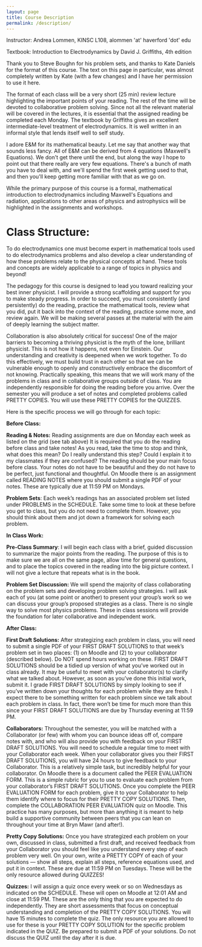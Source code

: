 ```yaml
---
layout: page
title: Course Description 
permalink: /description/
---
```


Instructor:  Andrea Lommen, KINSC L108, alommen 'at' haverford 'dot' edu

Textbook:  Introduction to Electrodynamics by David J. Griffiths, 4th edition

Thank you to Steve Boughn for his problem sets, and thanks to Kate Daniels for the format of this course. The text on this page in particular, was almost completely written by Kate (with a few changes) and I have her permission to use it here.

The format of each class will be a very short (25 min) review lecture highlighting the important points of your reading. The rest of the time will be devoted to collaborative problem solving. Since not all the relevant material will be covered in the lectures, it is essential that the assigned reading be completed each Monday. The textbook by Griffiths gives an excellent intermediate-level treatment of electrodynamics. It is well written in an informal style that lends itself well to self study. 

I adore E&M for its mathematical beauty.  Let me say that another way that sounds less fancy.  All of E&M can be derived from 4 equations (Maxwell's Equations).  We don't get there until the end, but along the way I hope to point out that there really are very few equations.  There's a bunch of math you have to deal with, and we'll spend the first week getting used to that, and then you'll keep getting more familiar with that as we go on. 

While the primary purpose of this course is a formal, mathematical introduction to electrodynamics including Maxwell's Equations and radiation, applications to other areas of physics and astrophysics will be highlighted in the assignments and workshops.


# Class Structure:
To do electrodynamics one must become expert in mathematical tools used to do
electrodynamics problems and also develop a clear understanding of how these
problems relate to the physical concepts at hand. These tools and concepts are widely
applicable to a range of topics in physics and beyond!

The pedagogy for this course is designed to lead you toward realizing your best inner
physicist. I will provide a strong scaffolding and support for you to make steady progress.
In order to succeed, you must consistently (and persistently) do the reading, practice the
mathematical tools, review what you did, put it back into the context of the reading,
practice some more, and review again. We will be making several passes at the material
with the aim of deeply learning the subject matter.

Collaboration is also absolutely critical for success! One of the major barriers to
becoming a thriving physicist is the myth of the lone, brilliant physicist. This is not how it
happens, not even for Einstein. Our understanding and creativity is deepened when we
work together. To do this effectively, we must build trust in each other so that we can be
vulnerable enough to openly and constructively embrace the discomfort of not knowing.
Practically speaking, this means that we will work many of the problems in class and in
collaborative groups outside of class. You are independently responsible for doing the
reading before you arrive. Over the semester you will produce a set of notes and
completed problems called PRETTY COPIES. You will use these PRETTY COPIES for the
QUIZZES. 

Here is the specific process we will go through for each topic:

**Before Class:**

**Reading & Notes:** Reading assignments are due on Monday each week as listed
on the grid (see tab above)
It is required that you do the reading before class and take
notes! As you read, take the time to stop and think, what does this mean? Do I
really understand this step? Could I explain it to my classmates if they are
confused? The reading should be your main focus before class. Your notes do
not have to be beautiful and they do not have to be perfect, just functional and
thoughtful.
On Moodle there is an assignment called READING NOTES where you should
submit a single PDF of your notes. These are typically due at 11:59 PM on
Mondays.

**Problem Sets**: Each week’s readings has an associated problem set listed under
PROBLEMS in the SCHEDULE. Take some time to look at these before you get to
class, but you do not need to complete them. However, you should think
about them and jot down a framework for solving each problem.

**In Class Work:**

**Pre-Class Summary**: I will begin each class with a brief, guided discussion to
summarize the major points from the reading. The purpose of this is to make
sure we are all on the same page, allow time for general questions, and to
place the topics covered in the reading into the big picture context. I will not
give a lecture that repeats what is in the book.

**Problem Set Discussion:** We will spend the majority of class collaborating on the
problem sets and developing problem solving strategies. I will ask each of you
(at some point or another) to present your group’s work so we can discuss your
group’s proposed strategies as a class. There is no single way to solve most
physics problems. These in class sessions will provide the foundation for later
collaborative and independent work.

**After Class:**

**First Draft Solutions:** After strategizing each problem in class, you will need to
submit a single PDF of your FIRST DRAFT SOLUTIONS to that week’s problem set
in two places: (1) on Moodle and (2) to your collaborator (described below).
Do NOT spend hours working on these. FIRST DRAFT SOLUTIONS should be a
tidied up version of what you’ve worked out in class already. It may be useful
to meet with your collaborator(s) to clarify what we talked about. However, as
soon as you’ve done this initial work, submit it. I grade FIRST DRAFT SOLUTIONS
by simply looking to see if you’ve written down your thoughts for each problem
while they are fresh. I expect there to be something written for each problem
since we talk about each problem in class. In fact, there won’t be time for
much more than this since your FIRST DRAFT SOLUTIONS are due by Thursday
evening at 11:59 PM.

**Collaborators:** Throughout the semester, you will be matched with a Collaborator
(or few) with whom you can bounce ideas off of, compare notes with, and who
will also provide you with feedback on your FIRST DRAFT SOLUTIONS. You will
need to schedule a regular time to meet with your Collaborator each week.
When your collaborator gives you their FIRST DRAFT SOLUTIONS, you will have
24 hours to give feedback to your Collaborator. This is a relatively simple task,
but incredibly helpful for your collaborator. On Moodle there is a document
called the PEER EVALUATION FORM. This is a simple rubric for you to use to
evaluate each problem from your collaborator’s FIRST DRAFT SOLUTIONS. Once
you complete the PEER EVALUATION FORM for each problem, give it to your
Collaborator to help them identify where to focus for their PRETTY COPY
SOLUTIONS. Then, complete the COLLABORATION PEER EVALUATION quiz on
Moodle. This practice has many purposes, but more than anything it is meant to
help build a supportive community between peers that you can lean on
throughout your time at Bryn Mawr (and after!).

**Pretty Copy Solutions:** Once you have strategized each problem on your own,
discussed in class, submitted a first draft, and received feedback from your
Collaborator you should feel like you understand every step of each problem
very well. On your own, write a PRETTY COPY of each of your solutions —
show all steps, explain all steps, reference equations used, and put it in
context. These are due at 11:59 PM on Tuesdays. These will be the only
resource allowed during QUIZZES!

**Quizzes:**
I will assign a quiz once every week or so on Wednesdays as indicated on the SCHEDULE.
These will open on Moodle at 12:01 AM and close at 11:59 PM. These are the only thing
that you are expected to do independently. They are short assessments that focus on
conceptual understanding and completion of the PRETTY COPY SOLUTIONS. You will have
15 minutes to complete the quiz. The only resource you are allowed to use for these is
your PRETTY COPY SOLUTION for the specific problem indicated in the QUIZ. Be prepared to
submit a PDF of your solutions. Do not discuss the QUIZ until the day after it is due.
